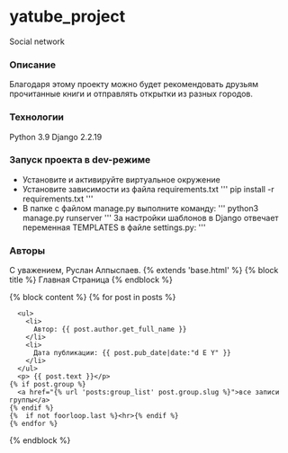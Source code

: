 # yatube_project
Social network
### Описание
Благодаря этому проекту можно будет рекомендовать друзьям прочитанные книги и отправлять открытки из разных городов.
### Технологии
Python 3.9
Django 2.2.19
### Запуск проекта в dev-режиме
- Установите и активируйте виртуальное окружение
- Установите зависимости из файла requirements.txt
'''
pip install -r requirements.txt
'''
- В папке с файлом manage.py выполните команду:
'''
python3 manage.py runserver
'''
За настройки шаблонов в Django отвечает
переменная TEMPLATES в файле settings.py:
'''
### Авторы
С уважением, Руслан Алпыспаев. 
{% extends 'base.html' %}
{% block title %}
 Главная Страница
{%  endblock %}

{% block content %}
    {%  for post in posts %}
  <!-- класс py-5 создает отступы сверху и снизу блока -->
      <ul>
        <li>
          Автор: {{ post.author.get_full_name }}
        </li>
        <li>
          Дата публикации: {{ post.pub_date|date:"d E Y" }}
        </li>
      </ul>
      <p> {{ post.text }}</p>
    {% if post.group %}
      <a href="{% url 'posts:group_list' post.group.slug %}">все записи группы</a>
    {% endif %}
    {%  if not foorloop.last %}<hr>{% endif %}
    {% endfor %}
{% endblock %}